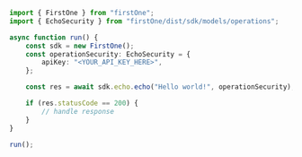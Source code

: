 <!-- Start SDK Example Usage [usage] -->
```typescript
import { FirstOne } from "firstOne";
import { EchoSecurity } from "firstOne/dist/sdk/models/operations";

async function run() {
    const sdk = new FirstOne();
    const operationSecurity: EchoSecurity = {
        apiKey: "<YOUR_API_KEY_HERE>",
    };

    const res = await sdk.echo.echo("Hello world!", operationSecurity);

    if (res.statusCode == 200) {
        // handle response
    }
}

run();

```
<!-- End SDK Example Usage [usage] -->